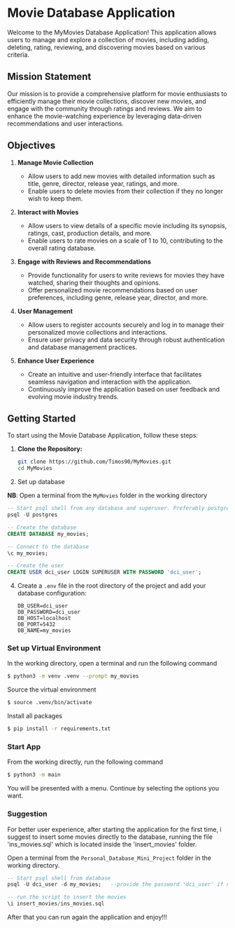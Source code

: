 # Movie Database Application

Welcome to the MyMovies Database Application! This application allows users to manage and explore a collection of movies, including adding, deleting, rating, reviewing, and discovering movies based on various criteria.

## Mission Statement

Our mission is to provide a comprehensive platform for movie enthusiasts to efficiently manage their movie collections, discover new movies, and engage with the community through ratings and reviews. We aim to enhance the movie-watching experience by leveraging data-driven recommendations and user interactions.

## Objectives

1. **Manage Movie Collection**
   - Allow users to add new movies with detailed information such as title, genre, director, release year, ratings, and more.
   - Enable users to delete movies from their collection if they no longer wish to keep them.

2. **Interact with Movies**
   - Allow users to view details of a specific movie including its synopsis, ratings, cast, production details, and more.
   - Enable users to rate movies on a scale of 1 to 10, contributing to the overall rating database.

3. **Engage with Reviews and Recommendations**
   - Provide functionality for users to write reviews for movies they have watched, sharing their thoughts and opinions.
   - Offer personalized movie recommendations based on user preferences, including genre, release year, director, and more.

4. **User Management**
   - Allow users to register accounts securely and log in to manage their personalized movie collections and interactions.
   - Ensure user privacy and data security through robust authentication and database management practices.

5. **Enhance User Experience**
   - Create an intuitive and user-friendly interface that facilitates seamless navigation and interaction with the application.
   - Continuously improve the application based on user feedback and evolving movie industry trends.

## Getting Started

To start using the Movie Database Application, follow these steps:

1. **Clone the Repository:**
   ```sh
   git clone https://github.com/Timos90/MyMovies.git
   cd MyMovies

2. Set up database

**NB**: Open a terminal from the `MyMovies` folder in the working directory

```sql
-- Start psql shell from any database and superuser. Preferably postgres
psql -U postgres

-- Create the database
CREATE DATABASE my_movies;

-- Connect to the database
\c my_movies;

-- Create the user
CREATE USER dci_user LOGIN SUPERUSER WITH PASSWORD 'dci_user';
```

4. Create a `.env` file in the root directory of the project and add your database configuration:

    ```plaintext
    DB_USER=dci_user
    DB_PASSWORD=dci_user
    DB_HOST=localhost
    DB_PORT=5432
    DB_NAME=my_movies
    ```

### Set up Virtual Environment
In the working directory, open a terminal and run the following command

```bash
$ python3 -m venv .venv --prompt my_movies
```
Source the virtual environment

```bash
$ source .venv/bin/activate
```
Install all packages

```bash
$ pip install -r requirements.txt
```

### Start App
From the working directly, run the following command
```bash
$ python3 -m main
```
You will be presented with a menu. Continue by selecting the options you want.

### Suggestion
For better user experience, after starting the application for the first time, i suggest to insert some movies directly to the database, running the file 'ins_movies.sql' which is located inside the 'insert_movies' folder.

Open a terminal from the `Personal_Database_Mini_Project` folder in the working directory.
```sql
-- Start psql shell from database 
psql -U dci_user -d my_movies;   --provide the password 'dci_user' if necessary

-- run the script to insert the movies
\i insert_movies/ins_movies.sql
```
After that you can run again the application and enjoy!!!